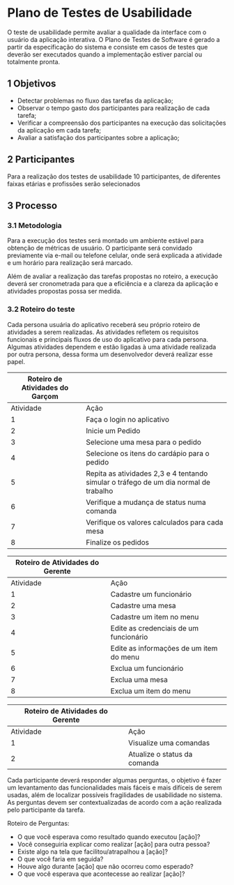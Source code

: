 # Plano de Testes de Usabilidade 

O teste de usabilidade permite avaliar a qualidade da interface com o usuário da aplicação interativa. O Plano de Testes de Software é gerado a partir da especificação do sistema e consiste em casos de testes que deverão ser executados quando a implementação estiver parcial ou totalmente pronta. 

## 1 Objetivos  

* Detectar problemas no fluxo das tarefas da aplicação; 
* Observar o tempo gasto dos participantes para realização de cada tarefa; 
* Verificar a compreensão dos participantes na execução das solicitações da aplicação em cada tarefa; 
* Avaliar a satisfação dos participantes sobre a aplicação; 

## 2 Participantes  

 Para a realização dos testes de usabilidade 10 participantes, de diferentes faixas etárias e profissões serão selecionados  

## 3 Processo 

### 3.1 Metodologia 

Para a execução dos testes será montado um ambiente estável para obtenção de métricas de usuário. O participante será convidado previamente via e-mail ou telefone celular, onde será explicada a atividade e um horário para realização será marcado. 

Além de avaliar a realização das tarefas propostas no roteiro, a execução deverá ser cronometrada para que a eficiência e a clareza da aplicação e atividades propostas possa ser medida. 

### 3.2 Roteiro do teste 

Cada persona usuária do aplicativo receberá seu próprio roteiro de atividades a serem realizadas. As atividades refletem os requisitos funcionais e principais fluxos de uso do aplicativo para cada persona. Algumas atividades dependem e estão ligadas à uma atividade realizada por outra persona, dessa forma um desenvolvedor deverá realizar esse papel. 

 

|Roteiro de Atividades do Garçom||
|-------------------------------|-|
|Atividade|Ação|
| 1 | Faça o login no aplicativo |
| 2 | Inicie um Pedido  |
| 3 | Selecione uma mesa para o pedido|
| 4 | Selecione os itens do cardápio para o pedido |
| 5 | Repita as atividades 2,3 e 4 tentando simular o tráfego de um dia normal de trabalho |
| 6 | Verifique a mudança de status numa comanda |
| 7 | Verifique os valores calculados para cada mesa  |
| 8 | Finalize os pedidos  |

|Roteiro de Atividades do Gerente||
|-------------------------------|-|
|Atividade|Ação|
| 1 | Cadastre um funcionário |
| 2 | Cadastre uma mesa  |
| 3 | Cadastre um item no menu |
| 4 | Edite as credenciais de um funcionário |
| 5 | Edite as informações de um item do menu |
| 6 | Exclua um funcionário |
| 7 | Exclua uma mesa  |
| 8 | Exclua um item do menu  |

|Roteiro de Atividades do Gerente||
|-------------------------------|-|
|Atividade|Ação|
| 1 | Visualize uma comandas |
| 2 | Atualize o status da comanda   |

Cada participante deverá responder algumas perguntas, o objetivo é fazer um levantamento das funcionalidades mais fáceis e mais difíceis de serem usadas, além de localizar possíveis fragilidades de usabilidade no sistema. As perguntas devem ser contextualizadas de acordo com a ação realizada pelo participante da tarefa. 

Roteiro de Perguntas: 
* O que você esperava como resultado quando executou [ação]? 
* Você conseguiria explicar como realizar [ação] para outra pessoa? 
* Existe algo na tela que facilitou/atrapalhou a [ação]? 
* O que você faria em seguida? 
* Houve algo durante [ação] que não ocorreu como esperado? 
* O que você esperava que acontecesse ao realizar [ação]? 
